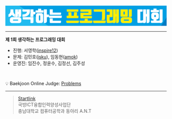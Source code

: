 ![Alt Text](https://github.com/CNU-ANT/1st-Thinking-PC/blob/master/A/img/A1.png)

----------

**제 1회 생각하는 프로그래밍 대회**

- 진행: 서영학([inspire12](https://acmicpc.net/user/inspire12))
- 문제: 김민호([isku](https://acmicpc.net/user/isku)), 임동현([amok](https://acmicpc.net/user/amok))
- 운영진: 임진수, 정윤수, 김정선, 김주성
<br>

:bulb: Baekjoon Online Judge: [Problems](https://www.acmicpc.net/category/detail/1756)

----------

> [Startlink](https://startlink.io/) <br>
> 국방ICT융합인력양성사업단 <br>
> 충남대학교 컴퓨터공학과 동아리 A.N.T <br>
